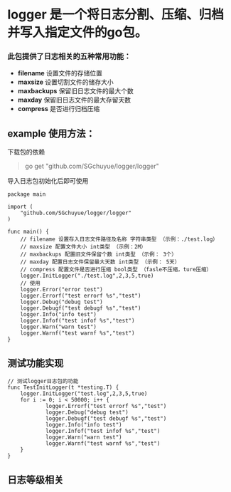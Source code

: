  logger 是一个将日志分割、压缩、归档并写入指定文件的go包。
=====
### 此包提供了日志相关的五种常用功能：
+ **filename** 设置文件的存储位置
+ **maxsize** 设置切割文件的储存大小
+ **maxbackups** 保留旧日志文件的最大个数
+ **maxday** 保留旧日志文件的最大存留天数
+ **compress** 是否进行归档压缩

 example 使用方法：
------
下载包的依赖
> go get "github.com/SGchuyue/logger/logger"

导入日志包初始化后即可使用
````
package main

import (
	"github.com/SGchuyue/logger/logger"
)

func main() {
    // filename 设置存入日志文件路径及名称 字符串类型 （示例：./test.log）
    // maxsize 配置文件大小 int类型 （示例：2M）
    // maxbackups 配置旧文件保留个数 int类型 （示例： 3个）
    // maxday 配置日志文件保留最大天数 int类型 （示例： 5天）
    // compress 配置文件是否进行压缩 bool类型 （fasle不压缩，ture压缩） 
    logger.InitLogger("./test.log",2,3,5,true)
    // 使用
    logger.Error("error test")
    logger.Errorf("test errorf %s","test")
    logger.Debug("debug test")
    logger.Debugf("test debugf %s","test")
    logger.Info("info test")
    logger.Infof("test infof %s","test")
    logger.Warn("warn test")
    logger.Warnf("test warnf %s","test")
}
````

测试功能实现
---

````
// 测试logger日志包的功能
func TestInitLogger(t *testing.T) {
	logger.InitLogger("test.log",2,3,5,true)
	for i := 0; i < 50000; i++ {
    	    logger.Errorf("test errorf %s","test")
    	    logger.Debug("debug test")
    	    logger.Debugf("test debugf %s","test")
    	    logger.Info("info test")
    	    logger.Infof("test infof %s","test")
    	    logger.Warn("warn test")
    	    logger.Warnf("test warnf %s","test")
	}
}
````
日志等级相关
---
